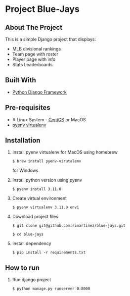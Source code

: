 # Project Blue-Jays


## About The Project

This is a simple Django project that displays:
* MLB divisional rankings
* Team page with roster
* Player page with info
* Stats Leaderboards


## Built With
* [Python Django Framework](https://www.djangoproject.com/)


## Pre-requisites
* A Linux System - [CentOS](https://www.centos.org/) or MacOS
* [pyenv virtualenv](https://github.com/pyenv/pyenv-virtualenv)

## Installation
1. Install pyenv virtualenv
   for MacOS using homebrew
   ```
   $ brew install pyenv-virutalenv
   ```
   for Windows
   
3. Install python version using pyenv
   ```
   $ pyenv install 3.11.0
   ```
4. Create virtual environment
   ```
   $ pyenv virtualenv 3.11.0 env1
   ```
5. Download project files
   ```
   $ git clone git@github.com:rimartinez/blue-jays.git
   ```
   ```
   $ cd blue-jays
   ```
6. Install dependency
   ```
   $ pip install -r requirements.txt
   ```

## How to run
1. Run django project
   ```
   $ python manage.py runserver 0:8000
   ```
